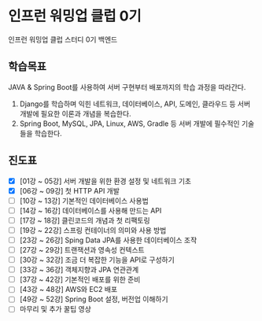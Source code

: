 # 인프런 워밍업 클럽 0기

인프런 워밍업 클럽 스터디 0기 백엔드

## 학습목표
JAVA & Spring Boot를 사용하여 서버 구현부터 배포까지의 학습 과정을 따라간다.

1. Django를 학습하며 익힌 네트워크, 데이터베이스, API, 도메인, 클라우드 등 서버 개발에 필요한 이론과 개념을 복습한다.
2. Spring Boot, MySQL, JPA, Linux, AWS, Gradle 등 서버 개발에 필수적인 기술들을 학습한다.


## 진도표
- [x] [01강 ~ 05강] 서버 개발을 위한 환경 설정 및 네트워크 기초
- [x] [06강 ~ 09강] 첫 HTTP API 개발
- [ ] [10강 ~ 13강] 기본적인 데이터베이스 사용법
- [ ] [14강 ~ 16강] 데이터베이스를 사용해 만드는 API
- [ ] [17강 ~ 18강] 클린코드의 개념과 첫 리팩토링
- [ ] [19강 ~ 22강] 스프링 컨테이너의 의미와 사용 방법
- [ ] [23강 ~ 26강] Sping Data JPA를 사용한 데이터베이스 조작
- [ ] [27강 ~ 29강] 트랜잭션과 영속성 컨텍스트
- [ ] [30강 ~ 32강] 조금 더 복잡한 기능을 API로 구성하기
- [ ] [33강 ~ 36강] 객체지향과 JPA 연관관계
- [ ] [37강 ~ 42강] 기본적인 배포를 위한 준비
- [ ] [43강 ~ 48강] AWS와 EC2 배포
- [ ] [49강 ~ 52강] Spring Boot 설정, 버전업 이해하기
- [ ] 마무리 및 추가 꿀팁 영상
